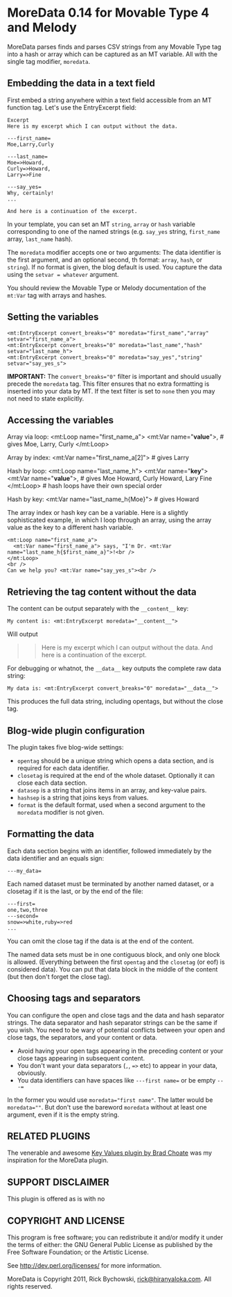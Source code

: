 # MoreData 0.14 for Movable Type 4 and Melody #

MoreData parses finds and parses CSV strings from any Movable Type tag into a hash or array which can be captured as an MT variable. All with the single tag modifier, `moredata`.
   
## Embedding the data in a text field ##

First embed a string anywhere within a text field accessible from an MT function tag. Let's use the EntryExcerpt field:

    Excerpt
    Here is my excerpt which I can output without the data.
    
    ---first_name=
    Moe,Larry,Curly
    
    ---last_name=
    Moe=>Howard,
    Curly=>Howard,
    Larry=>Fine
    
    ---say_yes=
    Why, certainly!
    ...
    
    And here is a continuation of the excerpt.
    
In your template, you can set an MT `string`, `array` or `hash` variable corresponding to one of the named strings (e.g. `say_yes` string, `first_name` array, `last_name` hash).

The `moredata` modifier accepts one or two arguments: The data identifier is the first argument, and an optional second, th format: `array`, `hash`, or `string`). 
If no format is given, the blog default is used. You capture the data using the `setvar = whatever` argument.

You should review the Movable Type or Melody documentation of the `mt:Var` tag with arrays and hashes.

## Setting the variables ##

    <mt:EntryExcerpt convert_breaks="0" moredata="first_name","array" setvar="first_name_a">
    <mt:EntryExcerpt convert_breaks="0" moredata="last_name","hash" setvar="last_name_h">
    <mt:EntryExcerpt convert_breaks="0" moredata="say_yes","string" setvar="say_yes_s">

__IMPORTANT:__ The `convert_breaks="0"` filter is important and should usually precede the `moredata` tag. This filter ensures that no extra formatting is inserted into your data by MT. If the text filter is set to `none` then you may not need to state explicitly.

## Accessing the variables ##
Array via loop:
    <mt:Loop name="first_name_a">
      <mt:Var name="__value__">,   # gives Moe, Larry, Curly
    </mt:Loop>

Array by index:
    <mt:Var name="first_name_a[2]"> # gives Larry

Hash by loop:
    <mt:Loop name="last_name_h">
      <mt:Var name="__key__"> <mt:Var name="__value__">, # gives Moe Howard, Curly Howard, Lary Fine
    </mt:Loop>                                           # hash loops have their own special order

Hash by key:
    <mt:Var name="last_name_h{Moe}">  # gives Howard

The array index or hash key can be a variable. Here is a slightly sophisticated example, in which I loop through an array, using the array value as the key to a different hash variable.

    <mt:Loop name="first_name_a">
      <mt:Var name="first_name_a"> says, "I'm Dr. <mt:Var name="last_name_h{$first_name_a}">!<br />
    </mt:Loop>
    <br />
    Can we help you? <mt:Var name="say_yes_s"><br />


## Retrieving the tag content without the data ##
The content can be output separately with the `__content__` key:

    My content is: <mt:EntryExcerpt moredata="__content__">
    
Will output 

>> Here is my excerpt which I can output without the data. And here is a continuation of the excerpt.

For debugging or whatnot, the `__data__` key outputs the complete raw data string:

    My data is: <mt:EntryExcerpt convert_breaks="0" moredata="__data__">

This produces the full data string, including opentags, but without the close tag.

## Blog-wide plugin configuration ##

The plugin takes five blog-wide settings:

- `opentag` should be a unique string which opens a data section, and is required for each data identifier.
- `closetag` is required at the end of the whole dataset. Optionally it can close each data section.
- `datasep` is a string that joins items in an array, and key-value pairs.
- `hashsep` is a string that joins keys from values.
- `format` is the default format, used when a second argument to the `moredata` modifier is not given.

## Formatting the data ##

Each data section begins with an identifier, followed immediately by the data identifier and an equals sign:

    ---my_data=
    

Each named dataset must be terminated by another named dataset, or a closetag if it is the last, or by the end of the file:

    ---first=
    one,two,three
    ---second=
    snow=>white,ruby=>red
    ...
    
You can omit the close tag if the data is at the end of the content.
  
The named data sets must be in one contiguous block, and only one block is allowed.
(Everything between the first `opentag` and the `closetag` (or eof) is considered data).
You can put that data block in the middle of the content (but then don't forget the close tag).

## Choosing tags and separators ##
You can configure the open and close tags and the data and hash separator strings. The data separator and hash separator strings can be the same if you wish.
You need to be wary of potential conflicts between your open and close tags, the separators, and your content or data.

- Avoid having your open tags appearing in the preceding content or your close tags appearing in subsequent content.
- You don't want your data separators (`,`, `=>` etc) to appear in your data, obviously.
- You data identifiers can have spaces like `---first name=` or be empty `---=`

In the former you would use `moredata="first name"`. The latter would be `moredata=""`. But don't use the bareword `moredata` without at least one argument, even if it is the empty string.

##  RELATED PLUGINS ##
The venerable and awesome [Key Values plugin by Brad Choate](http://bradchoate.com/weblog/2002/07/27/keyvalues) was my inspiration for the MoreData plugin.

## SUPPORT DISCLAIMER ##
This plugin is offered as is with no 

## COPYRIGHT AND LICENSE ##

This program is free software; you can redistribute it and/or modify it
under the terms of either: the GNU General Public License as published
by the Free Software Foundation; or the Artistic License.

See http://dev.perl.org/licenses/ for more information.

MoreData is Copyright 2011, Rick Bychowski, rick@hiranyaloka.com.
All rights reserved.
